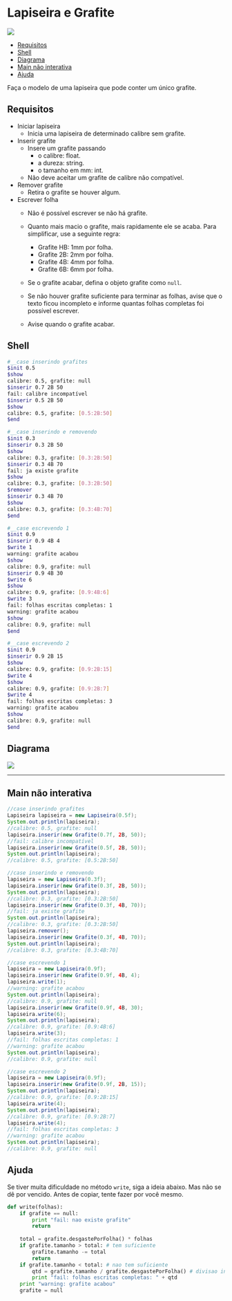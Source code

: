 # Lapiseira e Grafite
![](figura.jpg)

<!--TOC_BEGIN-->
- [Requisitos](#requisitos)
- [Shell](#shell)
- [Diagrama](#diagrama)
- [Main não interativa](#main-não-interativa)
- [Ajuda](#ajuda)

<!--TOC_END-->

Faça o modelo de uma lapiseira que pode conter um único grafite.

## Requisitos
- Iniciar lapiseira
    - Inicia uma lapiseira de determinado calibre sem grafite.
- Inserir grafite
    - Insere um grafite passando
        - o calibre: float.
        - a dureza: string.
        - o tamanho em mm: int.
    - Não deve aceitar um grafite de calibre não compatível.
- Remover grafite
    - Retira o grafite se houver algum.
- Escrever folha
    - Não é possível escrever se não há grafite.
    - Quanto mais macio o grafite, mais rapidamente ele se acaba. Para simplificar, use a seguinte regra:
        - Grafite HB: 1mm por folha.
        - Grafite 2B: 2mm por folha.
        - Grafite 4B: 4mm por folha.
        - Grafite 6B: 6mm por folha.
        
    - Se o grafite acabar, defina o objeto grafite como `null`.
    - Se não houver grafite suficiente para terminar as folhas, avise que o texto ficou incompleto e informe quantas folhas completas foi possível escrever.
    - Avise quando o grafite acabar.


## Shell

```bash
#__case inserindo grafites
$init 0.5
$show
calibre: 0.5, grafite: null
$inserir 0.7 2B 50
fail: calibre incompatível
$inserir 0.5 2B 50
$show
calibre: 0.5, grafite: [0.5:2B:50]
$end
```

```bash
#__case inserindo e removendo
$init 0.3
$inserir 0.3 2B 50
$show
calibre: 0.3, grafite: [0.3:2B:50]
$inserir 0.3 4B 70
fail: ja existe grafite
$show
calibre: 0.3, grafite: [0.3:2B:50]
$remover
$inserir 0.3 4B 70
$show
calibre: 0.3, grafite: [0.3:4B:70]
$end
```

```bash
#__case escrevendo 1
$init 0.9
$inserir 0.9 4B 4
$write 1
warning: grafite acabou
$show
calibre: 0.9, grafite: null
$inserir 0.9 4B 30
$write 6
$show
calibre: 0.9, grafite: [0.9:4B:6]
$write 3
fail: folhas escritas completas: 1
warning: grafite acabou
$show
calibre: 0.9, grafite: null
$end
```

```bash
#__case escrevendo 2
$init 0.9
$inserir 0.9 2B 15
$show
calibre: 0.9, grafite: [0.9:2B:15]
$write 4
$show
calibre: 0.9, grafite: [0.9:2B:7]
$write 4
fail: folhas escritas completas: 3
warning: grafite acabou
$show
calibre: 0.9, grafite: null
$end
```


## Diagrama

![](diagrama.png)

***
## Main não interativa
```java
//case inserindo grafites
Lapiseira lapiseira = new Lapiseira(0.5f);
System.out.println(lapiseira);
//calibre: 0.5, grafite: null
lapiseira.inserir(new Grafite(0.7f, 2B, 50));
//fail: calibre incompatível
lapiseira.inserir(new Grafite(0.5f, 2B, 50));
System.out.println(lapiseira);
//calibre: 0.5, grafite: [0.5:2B:50]

//case inserindo e removendo
lapiseira = new Lapiseira(0.3f);
lapiseira.inserir(new Grafite(0.3f, 2B, 50));
System.out.println(lapiseira);
//calibre: 0.3, grafite: [0.3:2B:50]
lapiseira.inserir(new Grafite(0.3f, 4B, 70));
//fail: ja existe grafite
System.out.println(lapiseira);
//calibre: 0.3, grafite: [0.3:2B:50]
lapiseira.remover();
lapiseira.inserir(new Grafite(0.3f, 4B, 70));
System.out.println(lapiseira);
//calibre: 0.3, grafite: [0.3:4B:70]

//case escrevendo 1
lapiseira = new Lapiseira(0.9f);
lapiseira.inserir(new Grafite(0.9f, 4B, 4);
lapiseira.write(1);
//warning: grafite acabou
System.out.println(lapiseira);
//calibre: 0.9, grafite: null
lapiseira.inserir(new Grafite(0.9f, 4B, 30);
lapiseira.write(6);
System.out.println(lapiseira);
//calibre: 0.9, grafite: [0.9:4B:6]
lapiseira.write(3);
//fail: folhas escritas completas: 1
//warning: grafite acabou
System.out.println(lapiseira);
//calibre: 0.9, grafite: null

//case escrevendo 2
lapiseira = new Lapiseira(0.9f);
lapiseira.inserir(new Grafite(0.9f, 2B, 15));
System.out.println(lapiseira);
//calibre: 0.9, grafite: [0.9:2B:15]
lapiseira.write(4);
System.out.println(lapiseira);
//calibre: 0.9, grafite: [0.9:2B:7]
lapiseira.write(4);
//fail: folhas escritas completas: 3
//warning: grafite acabou
System.out.println(lapiseira);
//calibre: 0.9, grafite: null

```

## Ajuda

Se tiver muita dificuldade no método `write`, siga a ideia abaixo. Mas não se dê por vencido. Antes de copiar, tente fazer por você mesmo.

```python
def write(folhas):
    if grafite == null:
        print "fail: nao existe grafite"
        return
    
    total = grafite.desgastePorFolha() * folhas
    if grafite.tamanho > total: # tem suficiente
        grafite.tamanho -= total
        return
    if grafite.tamanho < total: # nao tem suficiente
        qtd = grafite.tamanho / grafite.desgastePorFolha() # divisao inteira
        print "fail: folhas escritas completas: " + qtd
    print "warning: grafite acabou"
    grafite = null
```
